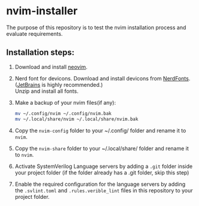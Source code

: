 # nvim-installer
The purpose of this repository is to test the nvim installation process and evaluate requirements.
## Installation steps:
1. Download and install [neovim](https://github.com/neovim/neovim/releases/).
3. Nerd font for devicons. Download and install devicons from [NerdFonts](https://www.nerdfonts.com/font-downloads). <br>
([JetBrains](https://github.com/ryanoasis/nerd-fonts/releases/download/v3.1.1/JetBrainsMono.zip) is highly recommended.)<br>
Unzip and install all fonts.
4. Make a backup of your nvim files(if any):
   
   ```bash
   mv ~/.config/nvim ~/.config/nvim.bak
   mv ~/.local/share/nvim ~/.local/share/nvim.bak
   ```
5. Copy the ``nvim-config`` folder to your ~/.config/ folder and rename it to ``nvim``.
6. Copy the ``nvim-share`` folder to your ~/.local/share/ folder and rename it to ``nvim``.
7. Activate SystemVerilog Language servers by adding a ``.git`` folder inside your project folder (if the folder already has a .git folder, skip this step)
8. Enable the required configuration for the language servers by adding the ``.svlint.toml`` and ``.rules.verible_lint`` files in this repository to your project folder.

